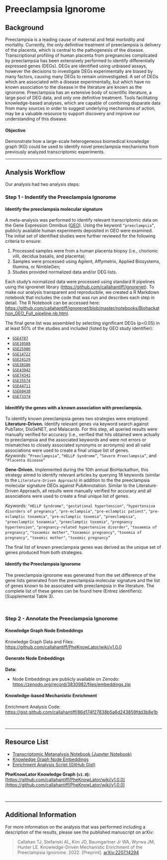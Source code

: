 # Preeclampsia Ignorome

## Background  
Preeclampsia is a leading cause of maternal and fetal morbidity and mortality. Currently, the only definitive treatment of preeclampsia is delivery of the placenta, which is central to the pathogenesis of the disease. Transcriptional profiling of human placenta from pregnancies complicated by preeclampsia has been extensively performed to identify differentially expressed genes (DEGs). DEGs are identified using unbiased assays, however the decisions to investigate DEGs experimentally are biased by many factors, causing many DEGs to remain uninvestigated. A set of DEGs which are associated with a disease experimentally, but which have no known association to the disease in the literature are known as the ignorome. Preeclampsia has an extensive body of scientific literature, a large pool of DEG data, and only one definitive treatment. Tools facilitating knowledge-based analyses, which are capable of combining disparate data from many sources in order to suggest underlying mechanisms of action, may be a valuable resource to support discovery and improve our understanding of this disease.

#### Objective  
Demonstrate how a large-scale heterogeneous biomedical knowledge graph (KG) could be used to identify novel preeclampsia mechanisms from previously analyzed transcriptomic experiments.  

___

## Analysis Workflow  
Our analysis had two analysis steps:  

### Step 1 - Indentify the Preeclampsia Ignorome
#### Identify the preeclampsia molecular signature     
A meta-analysis was performed to identify relevant transcriptomic data on the Gene Expression Omnibus ([GEO](https://www.ncbi.nlm.nih.gov/geo/)). Using the keyword `“preeclampsia”`, publicly available human experiments deposited in GEO were examined. The initial set of identified studies were further reviewed for the following criteria to ensure:  
1. Processed samples were from a human placenta biopsy (i.e., chorionic villi, decidua basalis, and placenta);  
2. Samples were processed using Agilent, Affymetrix, Applied Biosystems, Illumina, or NimbleGen;  
3. Studies provided normalized data and/or DEG lists.

Each study’s normalized data were processed using standard R pipelines using the ignorenet library (https://github.com/callahantiff/ignorenet). To make our analysis transparent and reproducbile, we created a R Markdown notebook that includes the code that was run and describes each step in detail. The R Notebook can be accessed here: https://github.com/callahantiff/ignorenet/blob/master/notebooks/Biohackathon_GEO_Full_pipeline.nb.html.  

The final gene list was assembled by selecting significant  DEGs (p<0.05) in at least 50% of the studies and included (listed by GEO study identifier):  
- [`GSE4707`](https://www.ncbi.nlm.nih.gov/geo/query/acc.cgi?acc=GSE4707)  
- [`GSE10588`](https://www.ncbi.nlm.nih.gov/geo/query/acc.cgi?acc=GSE10588)  
- [`GSE25906`](https://www.ncbi.nlm.nih.gov/geo/query/acc.cgi?acc=GSE25906)    
- [`GSE14722`](https://www.ncbi.nlm.nih.gov/geo/query/acc.cgi?acc=GSE14722)    
- [`GSE24129`](https://www.ncbi.nlm.nih.gov/geo/query/acc.cgi?acc=GSE24129)    
- [`GSE30186`](https://www.ncbi.nlm.nih.gov/geo/query/acc.cgi?acc=GSE30186)    
- [`GSE43942`](https://www.ncbi.nlm.nih.gov/geo/query/acc.cgi?acc=GSE43942)    
- [`GSE74341`](https://www.ncbi.nlm.nih.gov/geo/query/acc.cgi?acc=GSE74341)    
- [`GSE35574`](https://www.ncbi.nlm.nih.gov/geo/query/acc.cgi?acc=GSE35574)    
- [`GSE44711`](https://www.ncbi.nlm.nih.gov/geo/query/acc.cgi?acc=GSE44711)    
- [`GSE60438`](https://www.ncbi.nlm.nih.gov/geo/query/acc.cgi?acc=GSE60438)    
- [`GSE73374`](https://www.ncbi.nlm.nih.gov/geo/query/acc.cgi?acc=GSE73374)    


#### Idenitfify the genes with a known association with preeclampsia.  
To identify known preeclampsia genes two strategies were employed:  
**Literature-Driven.** Identify relevant genes via keyword search against PubTator, DisGeNET, and Malacards. For this step, all queried results were manually verified for accuracy (i.e., verified that hits obtained were actually to preeclampsia and the associated keywords and were not errors or mismatches to closely associated synonyms or acronyms) and all valid associations were used to create a final unique list of genes.  
*Keywords:*  `“Preeclampsia”`, `“HELLP Syndrome”`, `“Severe Preeclampsia”`, and `“Placenta Disease”`

**Gene-Driven.** Implemented during the 10th annual BioHackathon, this strategy aimed to identify relevant articles by querying 18 keywords (similar to the `Literature-Driven Approach`) in addition to the  the preeclampsia molecular signature DEGs against PubAnnotation. Similar to the Literature-Driven Approach, all results were manually verified for accuracy and all associations were used to create a final unique list of genes.  

*Keywords:* `"HELLP Syndrome"`, `"gestational hypertension"`, `"hypertensive disorders of pregnancy"`, `"pre-eclampsia"`, `"pre-eclamptic patient"`, `"pre-eclamptic toxaemia"`, `"pre-eclamptic toxemia"`, `"preeclampsia"`, `"preeclamptic toxaemia"`, `"preeclamptic toxemia"`, `"pregnancy hypertension"`, `"pregnancy-related hypertensive disorder"`, `"toxaemia of pregnancy"`, `"toxaemic mother"`, `"toxaemic pregnancy"`, `"toxemia of pregnancy"`, `"toxemic mother"`, `"toxemic pregnancy”`

The final list of known preeclampsia genes was derived as the unique set of genes produced from both strategies.

#### Identify the Preeclampsia Ignorome  
The preeclampsia ignorome was generated from the set difference of the gene lists generated from the preeclampsia molecular signature and the list of genes known to be associated with preeclampsia in the literature. The complete list of these genes can be found here (Entrez identifiers): [Supplemental Table 3).  

<br>  

### Step 2 - Annotate the Preeclampsia Ignorome  
#### Knowledge Graph Node Embeddings
Knowledge Graph Data and Files: https://github.com/callahantiff/PheKnowLator/wiki/v1.0.0

#### Generate Node Embeddings
**Data:**  
- Node Embeddings are publicly available on Zenodo: https://zenodo.org/record/3830982/files/embeddings.zip


#### Knowledge-based Mechanistic Enrichment   
Enrichment Analysis Code: https://gist.github.com/callahantiff/86d174f27838b5a6d243859fdd3b8e1b


<br>  

___

## Resource List  
- [Transcriptomic Metanalysis Notebook (Jupyter Notebook)](https://github.com/callahantiff/ignorenet/blob/master/notebooks/Biohackathon_GEO_Full_pipeline.nb.html)   
- [Knowledge Graph Node Embeddings](https://zenodo.org/record/3830982/files/embeddings.zip)  
- [Enrichment Analysis Script (GitHub Gist)](https://gist.github.com/callahantiff/86d174f27838b5a6d243859fdd3b8e1b)  

**PheKnowLator Knowledge Graph (`v1.0`):** [https://github.com/callahantiff/PheKnowLator/wiki/v1.0.0](https://github.com/callahantiff/PheKnowLator/wiki/v1.0.0)  



<br>  

___

## Additional Information  
For more information on the analysis that was performed including a description of the results, please see the published manuscript on arXiv:  
> Callahan TJ, Stefanski AL, Kim JD, Baumgartner Jr WA, Wyrwa JM, Hunter LE. Knowledge-Driven Mechanistic Enrichment of the Preeclampsia Ignorome. 2022. [Preprint]. [arXiv:2207.14294](https://arxiv.org/abs/2207.14294)  
